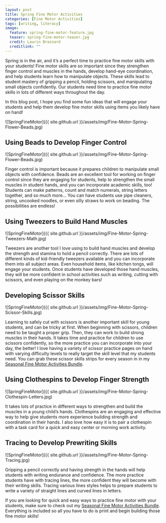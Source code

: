 ```yaml
---
layout: post
title: Spring Fine Motor Activities
categories: [Fine Motor Activities]
tags: [writing, literacy]
image:
  feature: spring-fine-motor-feature.jpg
  teaser: spring-fine-motor-teaser.jpg
  credit: Laurin Brainard
  creditlink: ""
---
```

Spring is in the air, and it’s a perfect time to practice fine motor skills with your students! Fine motor skills are so important since they strengthen finger control and muscles in the hands, develop hand-eye coordination, and help students learn how to manipulate objects. These skills lead to student mastery of gripping a pencil, holding scissors, and manipulating small objects confidently. Our students need time to practice fine motor skills in lots of different ways throughout the day. 

In this blog post, I hope you find some fun ideas that will engage your students and help them develop fine motor skills using items you likely have on hand!

![SpringFineMotor]({{ site.github.url }}/assets/img/Fine-Motor-Spring-Flower-Beads.jpg)

## Using Beads to Develop Finger Control 

![SpringFineMotor]({{ site.github.url }}/assets/img/Fine-Motor-Spring-Flower-Beads.jpg)

Finger control is important because it prepares children to manipulate small objects with confidence. Beads are an excellent tool for working on finger control since they are engaging for students, help to strengthen the small muscles in student hands, and you can incorporate academic skills, too! Students can make patterns, count and match numerals, string letters together, and so much more… You can have students use pipe cleaners, string, uncooked noodles, or even silly straws to work on beading. The possibilities are endless! 

## Using Tweezers to Build Hand Muscles 

![SpringFineMotor]({{ site.github.url }}/assets/img/Fine-Motor-Spring-Tweezers-Math.jpg)

Tweezers are another tool I love using to build hand muscles and develop the strength and stamina to hold a pencil correctly. There are lots of different kinds of kid-friendly tweezers available and you can incorporate them into all subject areas. Even household items, like kitchen tongs, will engage your students. Once students have developed those hand muscles, they will be more confident in school activities such as writing, cutting with scissors, and even playing on the monkey bars!

## Developing Scissor Skills

![SpringFineMotor]({{ site.github.url }}/assets/img/Fine-Motor-Spring-Scissor-Skills.jpg)

Learning to safely cut with scissors is another important skill for young students, and can be tricky at first. When beginning with scissors, children need to be taught a proper grip. Then, they can work to build strong muscles in their hands. It takes time and practice for children to use scissors confidently, so the more practice you can incorporate into your day, the better! I love having a variety of scissor practice pages on hand with varying difficulty levels to really target the skill level that my students need. You can grab these scissor skills strips for every season in in my [Seasonal Fine Motor Activities Bundle](https://www.teacherspayteachers.com/Product/Fall-and-Winter-Fine-Motor-Skills-Activities-All-Seasons-GROWING-BUNDLE-7240892?utm_source=PB%20Blog&utm_campaign=Spring%20Fine%20Motor%20Post).

## Using Clothespins to Develop Finger Strength 

![SpringFineMotor]({{ site.github.url }}/assets/img/Fine-Motor-Spring-Clothespin-Letters.jpg)

It takes lots of practice in different ways to strengthen and build the muscles in a young child’s hands. Clothespins are an engaging and effective way to help give students more experience building strength and coordination in their hands. I also love how easy it is to pair a clothespin with a task card for a quick and easy center or morning work activity. 

## Tracing to Develop Prewriting Skills  

![SpringFineMotor]({{ site.github.url }}/assets/img/Fine-Motor-Spring-Tracing.jpg)

Gripping a pencil correctly and having strength in the hands will help students with writing endurance and confidence. The more practice students have with tracing lines, the more confident they will become with their writing skills. Tracing various lines styles helps to prepare students to write a variety of straight lines and curved lines in letters. 

If you are looking for quick and easy ways to practice fine motor with your students, make sure to check out my [Seasonal Fine Motor Activities Bundle](https://www.teacherspayteachers.com/Product/Fall-and-Winter-Fine-Motor-Skills-Activities-All-Seasons-GROWING-BUNDLE-7240892?utm_source=PB%20Blog&utm_campaign=Spring%20Fine%20Motor%20Post). Everything is included so all you have to do is print and begin building those fine motor skills!